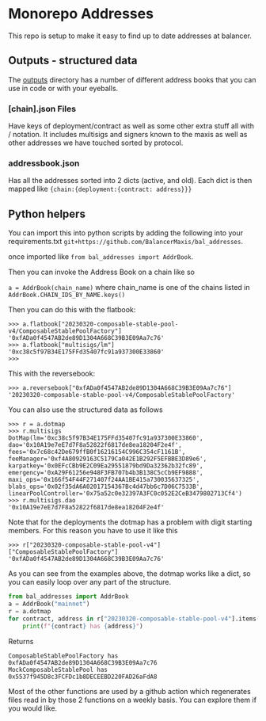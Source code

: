 # Monorepo Addresses

This repo is setup to make it easy to find up to date addresses at balancer.

## Outputs - structured data
The [outputs](./outputs) directory has a number of different address books that you can use in code or with your eyeballs.

### [chain].json Files 
Have keys of deployment/contract as well as some other extra stuff all with / notation.  It includes multisigs and signers known to the maxis as well as other addresses we have touched sorted by protocol.

### addressbook.json
Has all the addresses sorted into 2 dicts (active, and old).  Each dict is then mapped like `{chain:{deployment:{contract: address}}}`


## Python helpers
You can import this into python scripts by adding the following into your requirements.txt `git+https://github.com/BalancerMaxis/bal_addresses`.

once imported like `from bal_addresses import AddrBook`.

Then you can invoke the Address Book on a chain like so

`a = AddrBook(chain_name)` where chain_name is one of the chains listed in `AddrBook.CHAIN_IDS_BY_NAME.keys()`

Then you can do this with the flatbook:
```
>>> a.flatbook["20230320-composable-stable-pool-v4/ComposableStablePoolFactory"]
'0xfADa0f4547AB2de89D1304A668C39B3E09Aa7c76'
>>> a.flatbook["multisigs/lm"]
'0xc38c5f97B34E175FFd35407fc91a937300E33860'
>>> 
```

This with the reversebook:
```text
>>> a.reversebook["0xfADa0f4547AB2de89D1304A668C39B3E09Aa7c76"]
'20230320-composable-stable-pool-v4/ComposableStablePoolFactory'
```

You can also use the structured data as follows
```
>>> r = a.dotmap
>>> r.multisigs
DotMap(lm='0xc38c5f97B34E175FFd35407fc91a937300E33860', dao='0x10A19e7eE7d7F8a52822f6817de8ea18204F2e4f', fees='0x7c68c42De679ffB0f16216154C996C354cF1161B', feeManager='0xf4A80929163C5179Ca042E1B292F5EFBBE3D89e6', karpatkey='0x0EFcCBb9E2C09Ea29551879bd9Da32362b32fc89', emergency='0xA29F61256e948F3FB707b4b3B138C5cCb9EF9888', maxi_ops='0x166f54F44F271407f24AA1BE415a730035637325', blabs_ops='0x02f35dA6A02017154367Bc4d47bb6c7D06C7533B', linearPoolController='0x75a52c0e32397A3FC0c052E2CeB3479802713Cf4')
>>> r.multisigs.dao
'0x10A19e7eE7d7F8a52822f6817de8ea18204F2e4f'
```

Note that for the deployments the dotmap has a problem with digit starting members.  For this reason you have to use it like this
```text
>>> r["20230320-composable-stable-pool-v4"]["ComposableStablePoolFactory"]
'0xfADa0f4547AB2de89D1304A668C39B3E09Aa7c76'
```


As you can see from the examples above, the dotmap works like a dict, so you can easily loop over any part of the structure.

```python
from bal_addresses import AddrBook
a = AddrBook("mainnet")
r = a.dotmap
for contract, address in r["20230320-composable-stable-pool-v4"].items():
    print(f"{contract} has {address}")
```
Returns
```text
ComposableStablePoolFactory has 0xfADa0f4547AB2de89D1304A668C39B3E09Aa7c76
MockComposableStablePool has 0x5537f945D8c3FCFDc1b8DECEEBD220FAD26aFdA8
```
Most of the other functions are used by a github action which regenerates files read in by those 2 functions on a weekly basis.  You can explore them if you would like.  

